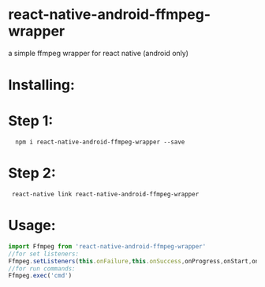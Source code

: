 # react-native-android-ffmpeg-wrapper
a simple ffmpeg wrapper for react native (android only)

# Installing:
   # Step 1:
      npm i react-native-android-ffmpeg-wrapper --save
   # Step 2:
     react-native link react-native-android-ffmpeg-wrapper
 
# Usage:
   ```javascript
   import Ffmpeg from 'react-native-android-ffmpeg-wrapper'
   //for set listeners:
   Ffmpeg.setListeners(this.onFailure,this.onSuccess,onProgress,onStart,onFinish)
   //for run commands:
   Ffmpeg.exec('cmd')
